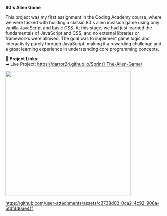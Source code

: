 **80's Alien Game**

This project was my first assignment in the Coding Academy course, where we were tasked with building a classic 80's alien invasion game using only vanilla JavaScript and basic CSS. 
At this stage, we had just learned the fundamentals of JavaScript and CSS, and no external libraries or frameworks were allowed. 
The goal was to implement game logic and interactivity purely through JavaScript, making it a rewarding challenge and a great learning experience in understanding core programming concepts.

🔗 **Project Links:**  
➡ Live Project: https://darror24.github.io/Sprint1-The-Alien-Game/

<img src="https://github.com/user-attachments/assets/734ebe02-6d0c-45c1-a481-b150a322769e" width="400">

https://github.com/user-attachments/assets/c3738d03-0ca2-4c92-908a-5f4f4d6ae41f

